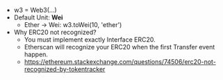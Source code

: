 - w3 = Web3(...)
- Default Unit: **Wei**
  - Ether -> Wei: w3.toWei(10, 'ether')
- Why ERC20 not recognized?
  - You must implement exactly Interface ERC20.
  - Etherscan will recognize your ERC20 when the first Transfer event happen. 
  - https://ethereum.stackexchange.com/questions/74506/erc20-not-recognized-by-tokentracker